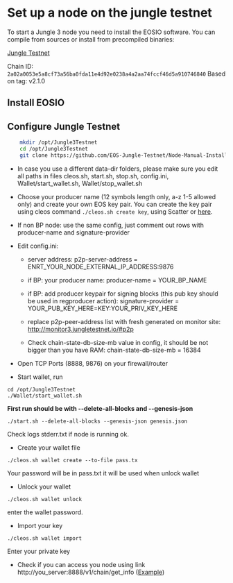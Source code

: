 # Set up a node on the jungle testnet

To start a Jungle 3 node you need to install the EOSIO software. You can compile from sources or install from precompiled binaries:

[Jungle Testnet](https://github.com/EOS-Jungle-Testnet/Node-Manual-Installation#3-install-jungle30-testnet-node-manual)

Chain ID: `2a02a0053e5a8cf73a56ba0fda11e4d92e0238a4a2aa74fccf46d5a910746840`
Based on tag: v2.1.0

## Install EOSIO


## Configure Jungle Testnet

```bash
    mkdir /opt/Jungle3Testnet
    cd /opt/Jungle3Testnet
    git clone https://github.com/EOS-Jungle-Testnet/Node-Manual-Installation.git ./

```

- In case you use a different data-dir folders, please make sure you edit all paths in files cleos.sh, start.sh, stop.sh, config.ini, Wallet/start_wallet.sh, Wallet/stop_wallet.sh

- Choose your producer name (12 symbols length only,  a-z 1-5 allowed only) and create your own EOS key pair. You can create the key pair using cleos command `./cleos.sh create key`, using Scatter or <a target="_blank" href="https://nadejde.github.io/eos-token-sale/">here</a>.


- If non BP node: use the same config, just comment out rows with producer-name and signature-provider

- Edit config.ini:
  - server address: p2p-server-address = ENRT_YOUR_NODE_EXTERNAL_IP_ADDRESS:9876

  - if BP: your producer name: producer-name = YOUR_BP_NAME
  - if BP: add producer keypair for signing blocks (this pub key should be used in regproducer action):
  signature-provider = YOUR_PUB_KEY_HERE=KEY:YOUR_PRIV_KEY_HERE
  - replace p2p-peer-address list with fresh generated on monitor site: http://monitor3.jungletestnet.io/#p2p
  - Check chain-state-db-size-mb value in config, it should be not bigger than you have RAM:
    chain-state-db-size-mb = 16384

- Open TCP Ports (8888, 9876) on your firewall/router


- Start wallet, run
```
cd /opt/Jungle3Testnet
./Wallet/start_wallet.sh
```

**First run should be with --delete-all-blocks and --genesis-json**
```
./start.sh --delete-all-blocks --genesis-json genesis.json
```
Check logs stderr.txt if node is running ok.


- Create your wallet file
```
./cleos.sh wallet create --to-file pass.tx
```
Your password will be in pass.txt it will be used when unlock wallet


- Unlock your wallet
```
./cleos.sh wallet unlock
```
enter the wallet password.


- Import your key
```
./cleos.sh wallet import
```
Enter your private key



- Check if you can access you node using link http://you_server:8888/v1/chain/get_info (<a href="http://jungle3.cryptolions.io/v1/chain/get_info" target="_blank">Example</a>)
